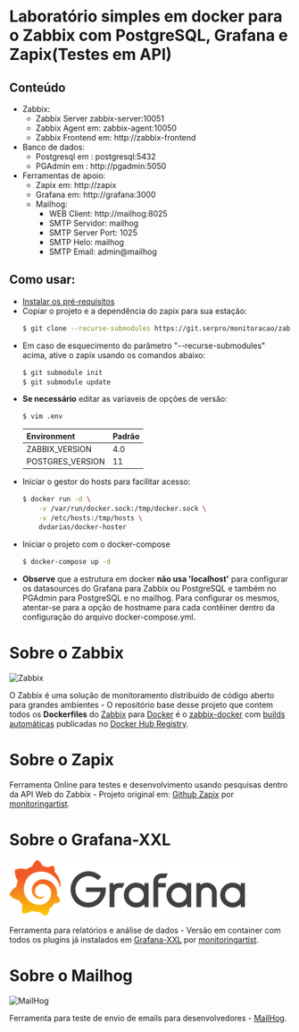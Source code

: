 # Laboratório simples em docker para o Zabbix com PostgreSQL, Grafana e Zapix(Testes em API)

## Conteúdo
  - Zabbix:
    - Zabbix Server zabbix-server:10051
    - Zabbix Agent em: zabbix-agent:10050
    - Zabbix Frontend em: http://zabbix-frontend
  - Banco de dados:
    - Postgresql em : postgresql:5432
    - PGAdmin em : http://pgadmin:5050
  - Ferramentas de apoio:
    - Zapix em: http://zapix
    - Grafana em: http://grafana:3000
    - Mailhog:
      - WEB Client: http://mailhog:8025
      - SMTP Servidor: mailhog
      - SMTP Server Port: 1025
      - SMTP Helo: mailhog
      - SMTP Email: admin@mailhog

## Como usar:
  - [Instalar os pré-requisitos](./REQUIREMENTS.md)
  - Copiar o projeto e a dependência do zapix para sua estação:
    ```sh
    $ git clone --recurse-submodules https://git.serpro/monitoracao/zabbix-lab.git
    ```
  - Em caso de esquecimento do parâmetro "--recurse-submodules" acima, ative o zapix usando os comandos abaixo:
    ```sh
    $ git submodule init
    $ git submodule update
    ```  
  - **Se necessário** editar as variaveis de opções de versão:
    ```sh
    $ vim .env
    ```
    | Environment            | Padrão
    | -------------------    | -----------
    | ZABBIX_VERSION         | 4.0
    | POSTGRES_VERSION       | 11
  - Iniciar o gestor do hosts para facilitar acesso:
    ```sh
    $ docker run -d \
        -v /var/run/docker.sock:/tmp/docker.sock \
        -v /etc/hosts:/tmp/hosts \
        dvdarias/docker-hoster
    ```
  - Iniciar o projeto com o docker-compose
    ```sh
    $ docker-compose up -d
    ```
  - **Observe** que a estrutura em docker **não usa 'localhost'** para configurar os datasources do Grafana para Zabbix ou PostgreSQL e também no PGAdmin para PostgreSQL e no mailhog. Para configurar os mesmos, atentar-se para a opção de hostname para cada contêiner dentro da configuração do arquivo docker-compose.yml.

# Sobre o Zabbix

![Zabbix](https://assets.zabbix.com/img/logo/zabbix_logo_500x131.png)

O Zabbix é uma solução de monitoramento distribuído de código aberto para grandes ambientes - O repositório base desse projeto que contem todos os **Dockerfiles** do [Zabbix](https://zabbix.com/) para [Docker](https://www.docker.com/) é o [zabbix-docker](https://github.com/zabbix/zabbix-docker) com [builds automáticas](https://registry.hub.docker.com/u/zabbix/) publicadas no [Docker Hub Registry](https://registry.hub.docker.com/).

# Sobre o Zapix

Ferramenta Online para testes e desenvolvimento usando pesquisas dentro da API Web do Zabbix - Projeto original em: [Github Zapix](https://github.com/monitoringartist/zapix) por [monitoringartist](https://monitoringartist.com/).

# Sobre o Grafana-XXL

![Grafana](https://raw.githubusercontent.com/grafana/grafana/master/docs/logo-horizontal.png)

Ferramenta para relatórios e análise de dados - Versão em container com todos os plugins já instalados em [Grafana-XXL](https://github.com/monitoringartist/grafana-xxl) por [monitoringartist](https://monitoringartist.com/).

# Sobre o Mailhog

![MailHog](https://raw.githubusercontent.com/mailhog/MailHog-UI/master/assets/images/hog.png)

Ferramenta para teste de envio de emails para desenvolvedores - [MailHog](https://github.com/mailhog/MailHog).
